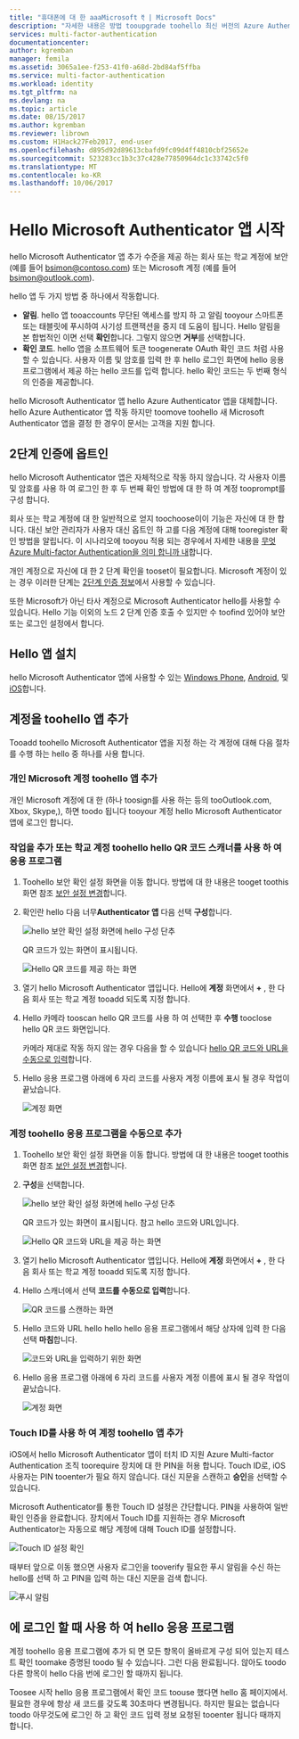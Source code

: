 ```yaml
---
title: "휴대폰에 대 한 aaaMicrosoft ऍ | Microsoft Docs"
description: "자세한 내용은 방법 tooupgrade toohello 최신 버전의 Azure Authenticator 합니다."
services: multi-factor-authentication
documentationcenter: 
author: kgremban
manager: femila
ms.assetid: 3065a1ee-f253-41f0-a68d-2bd84af5ffba
ms.service: multi-factor-authentication
ms.workload: identity
ms.tgt_pltfrm: na
ms.devlang: na
ms.topic: article
ms.date: 08/15/2017
ms.author: kgremban
ms.reviewer: librown
ms.custom: H1Hack27Feb2017, end-user
ms.openlocfilehash: d895d92d89613cbafd9fc09d4ff4810cbf25652e
ms.sourcegitcommit: 523283cc1b3c37c428e77850964dc1c33742c5f0
ms.translationtype: MT
ms.contentlocale: ko-KR
ms.lasthandoff: 10/06/2017
---
```

# <a name="get-started-with-hello-microsoft-authenticator-app"></a>Hello Microsoft Authenticator 앱 시작
hello Microsoft Authenticator 앱 추가 수준을 제공 하는 회사 또는 학교 계정에 보안 (예를 들어 bsimon@contoso.com) 또는 Microsoft 계정 (예를 들어 bsimon@outlook.com).

hello 앱 두 가지 방법 중 하나에서 작동합니다.

* **알림**. hello 앱 tooaccounts 무단된 액세스를 방지 하 고 알림 tooyour 스마트폰 또는 태블릿에 푸시하여 사기성 트랜잭션을 중지 데 도움이 됩니다. Hello 알림을 본 합법적인 이면 선택 **확인**합니다. 그렇지 않으면 **거부**를 선택합니다. 
* **확인 코드**. hello 앱을 소프트웨어 토큰 toogenerate OAuth 확인 코드 처럼 사용할 수 있습니다. 사용자 이름 및 암호를 입력 한 후 hello 로그인 화면에 hello 응용 프로그램에서 제공 하는 hello 코드를 입력 합니다. hello 확인 코드는 두 번째 형식의 인증을 제공합니다.

hello Microsoft Authenticator 앱 hello Azure Authenticator 앱을 대체합니다. hello Azure Authenticator 앱 작동 하지만 toomove toohello 새 Microsoft Authenticator 앱을 결정 한 경우이 문서는 고객을 지원 합니다.  

## <a name="opt-in-for-two-step-verification"></a>2단계 인증에 옵트인

hello Microsoft Authenticator 앱은 자체적으로 작동 하지 않습니다. 각 사용자 이름 및 암호를 사용 하 여 로그인 한 후 두 번째 확인 방법에 대 한 하 여 계정 tooprompt를 구성 합니다. 

회사 또는 학교 계정에 대 한 일반적으로 얻지 toochoose이이 기능은 자신에 대 한 합니다. 대신 보안 관리자가 사용자 대신 옵트인 하 고를 다음 계정에 대해 tooregister 확인 방법을 알립니다. 이 시나리오에 tooyou 적용 되는 경우에서 자세한 내용을 [무엇 Azure Multi-factor Authentication을 의미 합니까 내](multi-factor-authentication-end-user.md)합니다.

개인 계정으로 자신에 대 한 2 단계 확인을 tooset이 필요합니다. Microsoft 계정이 있는 경우 이러한 단계는 [2단계 인증 정보](https://support.microsoft.com/help/12408/microsoft-account-about-two-step-verification)에서 사용할 수 있습니다. 

또한 Microsoft가 아닌 타사 계정으로 Microsoft Authenticator hello를 사용할 수 있습니다. Hello 기능 이외의 노드 2 단계 인증 호출 수 있지만 수 toofind 있어야 보안 또는 로그인 설정에서 합니다. 

## <a name="install-hello-app"></a>Hello 앱 설치
hello Microsoft Authenticator 앱에 사용할 수 있는 [Windows Phone](http://go.microsoft.com/fwlink/?Linkid=825071), [Android](http://go.microsoft.com/fwlink/?Linkid=825072), 및 [iOS](http://go.microsoft.com/fwlink/?Linkid=825073)합니다.

## <a name="add-accounts-toohello-app"></a>계정을 toohello 앱 추가
Tooadd toohello Microsoft Authenticator 앱을 지정 하는 각 계정에 대해 다음 절차를 수행 하는 hello 중 하나를 사용 합니다.

### <a name="add-a-personal-microsoft-account-toohello-app"></a>개인 Microsoft 계정 toohello 앱 추가

개인 Microsoft 계정에 대 한 (하나 toosign를 사용 하는 등의 tooOutlook.com, Xbox, Skype,), 하면 toodo 됩니다 tooyour 계정 hello Microsoft Authenticator 앱에 로그인 합니다.

### <a name="add-a-work-or-school-account-toohello-app-using-hello-qr-code-scanner"></a>작업을 추가 또는 학교 계정 toohello hello QR 코드 스캐너를 사용 하 여 응용 프로그램
1. Toohello 보안 확인 설정 화면을 이동 합니다.  방법에 대 한 내용은 tooget toothis 화면 참조 [보안 설정 변경](multi-factor-authentication-end-user-manage-settings.md#where-to-find-the-settings-page)합니다.
2. 확인란 hello 다음 너무**Authenticator 앱** 다음 선택 **구성**합니다.

    ![hello 보안 확인 설정 화면에 hello 구성 단추](./media/authenticator-app-how-to/azureauthe.png)

    QR 코드가 있는 화면이 표시됩니다.

    ![Hello QR 코드를 제공 하는 화면](./media/authenticator-app-how-to/barcode2.png)
3. 열기 hello Microsoft Authenticator 앱입니다. Hello에 **계정** 화면에서  **+** , 한 다음 회사 또는 학교 계정 tooadd 되도록 지정 합니다.
4. Hello 카메라 tooscan hello QR 코드를 사용 하 여 선택한 후 **수행** tooclose hello QR 코드 화면입니다.

    카메라 제대로 작동 하지 않는 경우 다음을 할 수 있습니다 [hello QR 코드와 URL을 수동으로 입력](#add-an-account-to-the-app-manually)합니다.

5. Hello 응용 프로그램 아래에 6 자리 코드를 사용자 계정 이름에 표시 될 경우 작업이 끝났습니다. 

    ![계정 화면](./media/authenticator-app-how-to/accounts.png)

### <a name="add-an-account-toohello-app-manually"></a>계정 toohello 응용 프로그램을 수동으로 추가
1. Toohello 보안 확인 설정 화면을 이동 합니다.  방법에 대 한 내용은 tooget toothis 화면 참조 [보안 설정 변경](multi-factor-authentication-end-user-manage-settings.md)합니다.
2. **구성**을 선택합니다.

    ![hello 보안 확인 설정 화면에 hello 구성 단추](./media/authenticator-app-how-to/azureauthe.png)

    QR 코드가 있는 화면이 표시됩니다.  참고 hello 코드와 URL입니다.

    ![Hello QR 코드와 URL을 제공 하는 화면](./media/authenticator-app-how-to/barcode2.png)
3. 열기 hello Microsoft Authenticator 앱입니다. Hello에 **계정** 화면에서  **+** , 한 다음 회사 또는 학교 계정 tooadd 되도록 지정 합니다.

4. Hello 스캐너에서 선택 **코드를 수동으로 입력**합니다.

    ![QR 코드를 스캔하는 화면](./media/multi-factor-authentication-end-user-first-time/scan2.png)
5. Hello 코드와 URL hello hello hello 응용 프로그램에서 해당 상자에 입력 한 다음 선택 **마침**합니다.

    ![코드와 URL을 입력하기 위한 화면](./media/authenticator-app-how-to/manual.png)

6. Hello 응용 프로그램 아래에 6 자리 코드를 사용자 계정 이름에 표시 될 경우 작업이 끝났습니다.

    ![계정 화면](./media/authenticator-app-how-to/accounts.png)

### <a name="add-an-account-toohello-app-using-touch-id"></a>Touch ID를 사용 하 여 계정 toohello 앱 추가
iOS에서 hello Microsoft Authenticator 앱이 터치 ID 지원  Azure Multi-factor Authentication 조직 toorequire 장치에 대 한 PIN을 허용 합니다. Touch ID로, iOS 사용자는 PIN tooenter가 필요 하지 않습니다. 대신 지문을 스캔하고 **승인**을 선택할 수 있습니다.

Microsoft Authenticator를 통한 Touch ID 설정은 간단합니다. PIN을 사용하여 일반 확인 인증을 완료합니다. 장치에서 Touch ID를 지원하는 경우 Microsoft Authenticator는 자동으로 해당 계정에 대해 Touch ID를 설정합니다.

![Touch ID 설정 확인](./media/authenticator-app-how-to/touchid1.png)

때부터 앞으로 이동 했으면 사용자 로그인을 tooverify 필요한 푸시 알림을 수신 하는 hello를 선택 하 고 PIN을 입력 하는 대신 지문을 검색 합니다.

![푸시 알림](./media/authenticator-app-how-to/touchid2.png)

## <a name="use-hello-app-when-you-sign-in"></a>에 로그인 할 때 사용 하 여 hello 응용 프로그램

계정 toohello 응용 프로그램에 추가 되 면 모든 항목이 올바르게 구성 되어 있는지 테스트 확인 toomake 증명된 toodo 될 수 있습니다. 그런 다음 완료됩니다. 않아도 toodo 다른 항목이 hello 다음 번에 로그인 할 때까지 됩니다.

Toosee 시작 hello 응용 프로그램에서 확인 코드 toouse 했다면 hello 홈 페이지에서. 필요한 경우에 항상 새 코드를 갖도록 30초마다 변경됩니다. 하지만 필요는 없습니다 toodo 아무것도에 로그인 하 고 확인 코드 입력 정보 요청된 tooenter 됩니다 때까지 합니다.  

